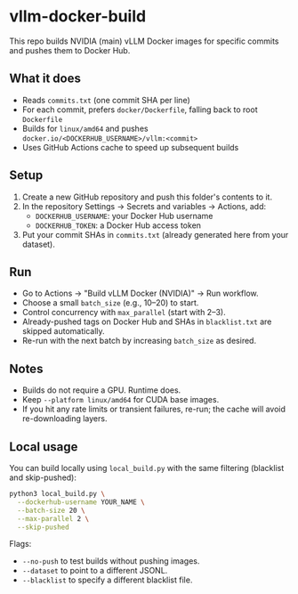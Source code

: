# vllm-docker-build

This repo builds NVIDIA (main) vLLM Docker images for specific commits and pushes them to Docker Hub.

## What it does
- Reads `commits.txt` (one commit SHA per line)
- For each commit, prefers `docker/Dockerfile`, falling back to root `Dockerfile`
- Builds for `linux/amd64` and pushes `docker.io/<DOCKERHUB_USERNAME>/vllm:<commit>`
- Uses GitHub Actions cache to speed up subsequent builds

## Setup
1) Create a new GitHub repository and push this folder's contents to it.
2) In the repository Settings → Secrets and variables → Actions, add:
   - `DOCKERHUB_USERNAME`: your Docker Hub username
   - `DOCKERHUB_TOKEN`: a Docker Hub access token
3) Put your commit SHAs in `commits.txt` (already generated here from your dataset).

## Run
- Go to Actions → "Build vLLM Docker (NVIDIA)" → Run workflow.
- Choose a small `batch_size` (e.g., 10–20) to start.
- Control concurrency with `max_parallel` (start with 2–3).
- Already-pushed tags on Docker Hub and SHAs in `blacklist.txt` are skipped automatically.
- Re-run with the next batch by increasing `batch_size` as desired.

## Notes
- Builds do not require a GPU. Runtime does.
- Keep `--platform linux/amd64` for CUDA base images.
- If you hit any rate limits or transient failures, re-run; the cache will avoid re-downloading layers.

## Local usage

You can build locally using `local_build.py` with the same filtering (blacklist and skip-pushed):

```bash
python3 local_build.py \
  --dockerhub-username YOUR_NAME \
  --batch-size 20 \
  --max-parallel 2 \
  --skip-pushed
```

Flags:
- `--no-push` to test builds without pushing images.
- `--dataset` to point to a different JSONL.
- `--blacklist` to specify a different blacklist file.
